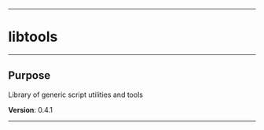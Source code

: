 * * *
# libtools
* * *
## Purpose

Library of generic script utilities and tools

**Version**: 0.4.1

* * *
